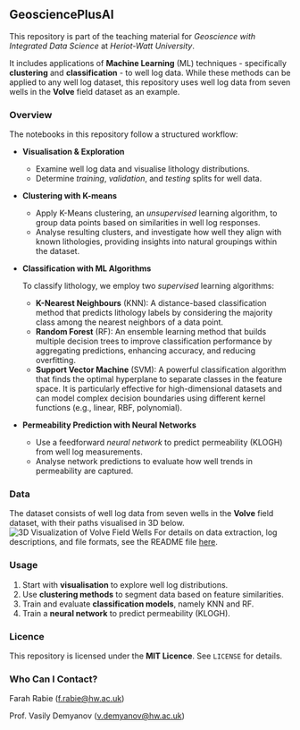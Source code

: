 ## GeosciencePlusAI

This repository is part of the teaching material for *Geoscience with Integrated Data Science* at *Heriot-Watt University*.

It includes applications of **Machine Learning** (ML) techniques - specifically **clustering** and **classification** - to well log data. While these methods can be applied to any well log dataset, this repository uses well log data from seven wells in the **Volve** field dataset as an example. 

### Overview

The notebooks in this repository follow a structured workflow:

- **Visualisation & Exploration**  
   - Examine well log data and visualise lithology distributions.  
   - Determine *training*, *validation*, and *testing* splits for well data. 

- **Clustering with K-means**  
   - Apply K-Means clustering, an *unsupervised* learning algorithm, to group data points based on similarities in well log responses.
   - Analyse resulting clusters, and investigate how well they align with known lithologies, providing insights into natural groupings within the dataset.

- **Classification with ML Algorithms**
   
   To classify lithology, we employ two *supervised* learning algorithms:
   - **K-Nearest Neighbours** (KNN): A distance-based classification method that predicts lithology labels by considering the majority class among the nearest neighbors of a data point.
   - **Random Forest** (RF): An ensemble learning method that builds multiple decision trees to improve classification performance by aggregating predictions, enhancing accuracy, and reducing overfitting.
   - **Support Vector Machine** (SVM): A powerful classification algorithm that finds the optimal hyperplane to separate classes in the feature space. It is particularly effective for high-dimensional datasets and can model complex decision boundaries using different kernel functions (e.g., linear, RBF, polynomial).
 
- **Permeability Prediction with Neural Networks**  
   - Use a feedforward *neural network* to predict permeability (KLOGH) from well log measurements.
   - Analyse network predictions to evaluate how well trends in permeability are captured.

### Data

The dataset consists of well log data from seven wells in the **Volve** field dataset, with their paths visualised in 3D below. 
![3D Visualization of Volve Field Wells](https://github.com/farah-rabie/GeosciencePlusAI/blob/main/Data/Images/3D%20Visualisation%20of%20Volve%20Field%20Wells.png)
For details on data extraction, log descriptions, and file formats, see the README file [here]([Data/README.md](https://github.com/farah-rabie/GeosciencePlusAI/blob/main/Data/README.md)).

### Usage

1. Start with **visualisation** to explore well log distributions.  
2. Use **clustering methods** to segment data based on feature similarities.  
3. Train and evaluate **classification models**, namely KNN and RF.
4. Train a **neural network** to predict permeability (KLOGH).

### Licence

This repository is licensed under the **MIT Licence**. See `LICENSE` for details.

### Who Can I Contact?
Farah Rabie (f.rabie@hw.ac.uk)

Prof. Vasily Demyanov (v.demyanov@hw.ac.uk)
